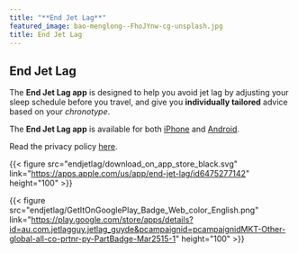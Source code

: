 ```yaml
---
title: "**End Jet Lag**"
featured_image: bao-menglong--FhoJYnw-cg-unsplash.jpg
title: End Jet Lag
---
```



## End Jet Lag

The **End Jet Lag app** is designed to help you avoid jet lag by adjusting your sleep schedule before you travel, and give you **individually tailored** advice based on your *chronotype*.

The **End Jet Lag app** is available for both [iPhone](https://apps.apple.com/us/app/end-jet-lag/id6475277142) and [Android](https://play.google.com/store/apps/details?id=au.com.jetlagguy.jetlag_guyde&pcampaignid=pcampaignidMKT-Other-global-all-co-prtnr-py-PartBadge-Mar2515-1).

Read the privacy policy [here](/endjetlag/privacy/).

{{< figure src="endjetlag/download_on_app_store_black.svg" link="https://apps.apple.com/us/app/end-jet-lag/id6475277142" height="100" >}}

{{< figure src="endjetlag/GetItOnGooglePlay_Badge_Web_color_English.png" link="https://play.google.com/store/apps/details?id=au.com.jetlagguy.jetlag_guyde&pcampaignid=pcampaignidMKT-Other-global-all-co-prtnr-py-PartBadge-Mar2515-1" height="100" >}}
